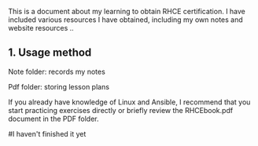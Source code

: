 This is a document about my learning to obtain RHCE certification. I have included various resources I have obtained, including my own notes and website resources
 ..

## 1. Usage method

Note folder: records my notes

Pdf folder: storing lesson plans



If you already have knowledge of Linux and Ansible, I recommend that you start practicing exercises directly or briefly review the RHCEbook.pdf document in the PDF folder.



#I haven't finished it yet
